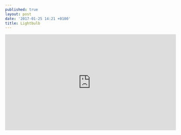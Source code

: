 ```yaml
---
published: true
layout: post
date: '2017-01-25 14:21 +0100'
title: Lightbulb
---
```

<iframe width="560" height="315" src="https://www.youtube.com/embed/W-wPIfSHMLM" frameborder="0" allowfullscreen></iframe>
